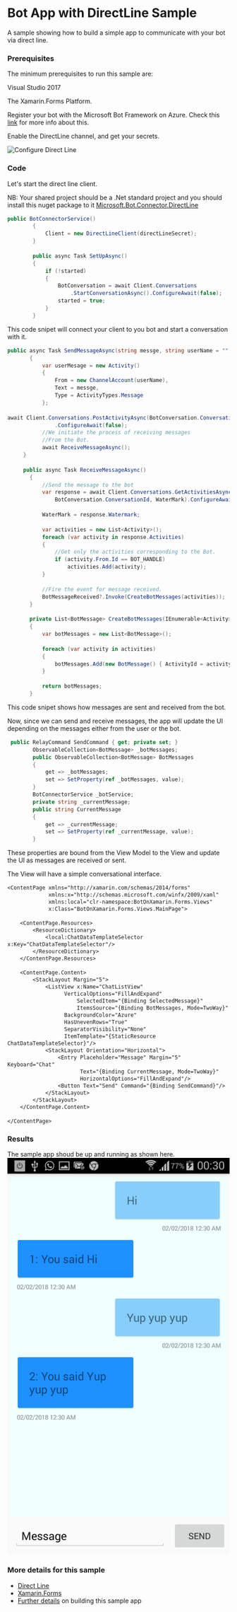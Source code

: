 # Bot App with DirectLine Sample

A sample showing how to build a simple app to communicate with your bot via direct line.

### Prerequisites
The minimum prerequisites to run this sample are:

Visual Studio 2017

The Xamarin.Forms Platform.

Register your bot with the Microsoft Bot Framework on Azure. Check this [link](https://docs.microsoft.com/fr-fr/bot-framework/bot-service-quickstart) for more info about this.

Enable the DirectLine channel, and get your secrets.

![Configure Direct Line](images/configure.PHG)

### Code

Let's start the direct line client.

NB: Your shared project should be a .Net standard project and you should install this nuget package to it [Microsoft.Bot.Connector.DirectLine](https://www.nuget.org/packages/Microsoft.Bot.Connector.DirectLine)

```C#
public BotConnectorService()
        {
            Client = new DirectLineClient(directLineSecret);
        }

        public async Task SetUpAsync()
        {
            if (!started)
            {
                BotConversation = await Client.Conversations
                    .StartConversationAsync().ConfigureAwait(false);
                started = true;
            }
        }
 ```
 This code snipet will connect your client to you bot and start a conversation with it.
 
 ```C#
 public async Task SendMessageAsync(string messge, string userName = "")
        {
            var userMesage = new Activity()
            {
                From = new ChannelAccount(userName),
                Text = messge,
                Type = ActivityTypes.Message
            };

await Client.Conversations.PostActivityAsync(BotConversation.ConversationId, userMesage)
                .ConfigureAwait(false);
            //We initiate the process of receiving messages
            //From the Bot.
            await ReceiveMessageAsync();
      }
      
      public async Task ReceiveMessageAsync()
        {
            //Send the message to the bot
            var response = await Client.Conversations.GetActivitiesAsync(
                BotConversation.ConversationId, WaterMark).ConfigureAwait(false);

            WaterMark = response.Watermark;

            var activities = new List<Activity>();
            foreach (var activity in response.Activities)
            {
                //Get only the activities corresponding to the Bot.
                if (activity.From.Id == BOT_HANDLE)
                    activities.Add(activity);
            }

            //Fire the event for message received.
            BotMessageReceived?.Invoke(CreateBotMessages(activities));
        }
         
        private List<BotMessage> CreateBotMessages(IEnumerable<Activity> activities)
        {
            var botMessages = new List<BotMessage>();

            foreach (var activity in activities)
            {
                botMessages.Add(new BotMessage() { ActivityId = activity.Id, Content = activity.Text, ISent = false });
            }

            return botMessages;
        }
```

This code snipet shows how messages are sent and received from the bot.

Now, since we can send and receive messages, the app will update the UI depending on the messages either from the user or the bot.

```C#
 public RelayCommand SendCommand { get; private set; }
        ObservableCollection<BotMessage> _botMessages;
        public ObservableCollection<BotMessage> BotMessages
        {
            get => _botMessages;
            set => SetProperty(ref _botMessages, value);
        }
        BotConnectorService _botService;
        private string _currentMessage;
        public string CurrentMessage
        {
            get => _currentMessage; 
            set => SetProperty(ref _currentMessage, value); 
        }
```
These properties are bound from the View Model to the View and update the UI as messages are received or sent.

The View will have a simple conversational interface.

```XAML
<ContentPage xmlns="http://xamarin.com/schemas/2014/forms"
             xmlns:x="http://schemas.microsoft.com/winfx/2009/xaml"
             xmlns:local="clr-namespace:BotOnXamarin.Forms.Views"
             x:Class="BotOnXamarin.Forms.Views.MainPage">

    <ContentPage.Resources>
        <ResourceDictionary>
            <local:ChatDataTemplateSelector x:Key="ChatDataTemplateSelector"/>
        </ResourceDictionary>
    </ContentPage.Resources>
    
    <ContentPage.Content>
        <StackLayout Margin="5">
            <ListView x:Name="ChatListView"
                  VerticalOptions="FillAndExpand"
                      SelectedItem="{Binding SelectedMessage}"
                      ItemsSource="{Binding BotMessages, Mode=TwoWay}"
                  BackgroundColor="Azure"
                  HasUnevenRows="True" 
                  SeparatorVisibility="None"
                  ItemTemplate="{StaticResource ChatDataTemplateSelector}"/>
            <StackLayout Orientation="Horizontal">
                <Entry Placeholder="Message" Margin="5" Keyboard="Chat"
                       Text="{Binding CurrentMessage, Mode=TwoWay}"
                       HorizontalOptions="FillAndExpand"/>
                <Button Text="Send" Command="{Binding SendCommand}"/>
            </StackLayout>
        </StackLayout>
    </ContentPage.Content>

</ContentPage>
```
### Results

The sample app shoud be up and running as shown here. ![Android Client](images/client.png)

### More details for this sample
* [Direct Line](https://docs.microsoft.com/en-us/bot-framework/bot-service-channel-connect-directline)
* [Xamarin.Forms](https://developer.xamarin.com/guides/xamarin-forms/)
* [Further details](https://doumer.me/2018/02/15/build-a-cross-platform-mobile-app-for-your-chat-bot/) on building this sample app



